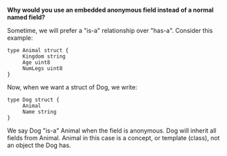 **Why would you use an embedded anonymous field instead of a normal named field?**

Sometime, we will prefer a "is-a" relationship over "has-a". Consider this example:

```
type Animal struct {
     Kingdom string
     Age uint8
     NumLegs uint8
}
```
Now, when we want a struct of Dog, we write:

```
type Dog struct {
     Animal
     Name string
}
``` 
We say Dog "is-a" Animal when the field is anonymous. Dog will inherit all fields from Animal. Animal in this case is a concept, or template (class), not an object the Dog has.